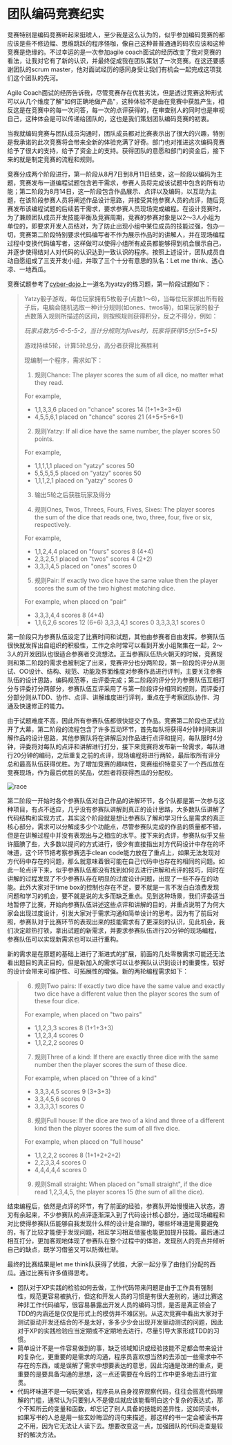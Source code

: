 团队编码竞赛纪实
================

竞赛特别是编码竞赛听起来挺唬人，至少我是这么认为的，似乎参加编码竞赛的都应该是些不修边幅、思维跳跃的程序怪咖，像自己这种普普通通的码农应该和这种竞赛是绝缘的。不过幸运的是一次参加agile coach面试的经历改变了我对竞赛的看法，让我对它有了新的认识，并最终促成我在团队策划了一次竞赛。在这还要感谢团队的scrum master，他对面试经历的感同身受让我们有机会一起完成这项我们这个团队的先河。

Agile Coach面试的经历告诉我，尽管竞赛存在优胜劣汰，但是透过竞赛这种形式可以从几个维度了解"如何正确地做产品"，这种体验不是由在竞赛中获胜产生，相反这是在竞赛中的每一次问答，每一次的点评获得的，在审查别人的同时也是审视自己，这种体会是可以传递给团队的，这也是我们策划团队编码竞赛的初衷。

当我就编码竞赛与团队成员沟通时，团队成员都对比赛表示出了很大的兴趣，特别是我承诺的此次竞赛将会带来全新的体验充满了好奇。部门也对推进这次编码竞赛给予了很大的支持，给予了资金上的支持。获得团队的意愿和部门的资金后，接下来的就是制定竞赛的流程和规则。

竞赛分成两个阶段进行，第一阶段从8月7日到8月11日结束，这一阶段以编码为主题，竞赛发布一道编程试题包含若干需求，参赛人员将完成该试题中包含的所有功能；第二阶段为8月14日，这一阶段包含作品展示、点评以及编码，以互动为主题，在该阶段参赛人员将阐述作品设计思路，并接受其他参赛人员的点评，随后竞赛发布该编程试题的后续若干需求，要求参赛人员现场完成编程。在设计竞赛时，为了兼顾团队成员开发技能平衡及竞赛周期，竞赛的参赛对象是以2～3人小组为单位的，即要求开发人员结对，为了防止出现小组中某位成员的技能过强，包办一切，竞赛第二阶段特别要求代码编写者不作为展示作品时的讲解人，并在现场编程过程中变换代码编写者，这样做可以使得小组所有成员都能够得到机会展示自己，并逐步使得结对人对代码的认识达到一致认识的程序。按照上述设计，团队成员自动自愿组成了三支开发小组，并取了三个十分有意思的队名：Let me think、透心凉、一地西瓜。

竞赛试题参考了[cyber-dojo](cyber-dojo.org)上一道名为yatzy的练习题，第一阶段试题如下：
>Yatzy骰子游戏，每位玩家拥有5枚骰子(点数1～6)，当每位玩家掷出所有骰子后，电脑会随机选取一种计分规则(如ones、twos等)，如果玩家的骰子点数落入规则所描述的区间，则按照规则获得积分，反之不得分，例如：
>
>*玩家点数为5-6-5-5-2，当计分规则为fives时，玩家将获得15分(5+5+5)*
>
>游戏持续5轮，计算5轮总分，高分者获得比赛胜利
>
>现编制一个程序，需求如下：
>
>1. 规则Chance:
>  The player scores the sum of all dice,
  no matter what they read.
>  
>  For example,
>  
>  - 1,1,3,3,6 placed on "chance" scores 14 (1+1+3+3+6)
>  - 4,5,5,6,1 placed on "chance" scores 21 (4+5+5+6+1)
>
>2. 规则Yatzy:
>  If all dice have the same number,
  the player scores 50 points.
>  
>  For example,
>
>  - 1,1,1,1,1 placed on "yatzy" scores 50
>  - 5,5,5,5,5 placed on "yatzy" scores 50
>  - 1,1,1,2,1 placed on "yatzy" scores 0
>
>3. 输出5轮之后获胜玩家及得分
>
>4. 规则Ones, Twos, Threes, Fours, Fives, Sixes:
>  The player scores the sum of the dice that reads one,
  two, three, four, five or six, respectively.
>
>  For example,
>
>  - 1,1,2,4,4 placed on "fours" scores 8 (4+4)
>  - 2,3,2,5,1 placed on "twos" scores 4  (2+2)
>  - 3,3,3,4,5 placed on "ones" scores 0
>
>5. 规则Pair:
>  If exactly two dice have the same value then
  the player scores the sum of the two highest matching dice.
>
>  For example, when placed on "pair"
>
>  - 3,3,3,4,4 scores 8 (4+4)
>  - 1,1,6,2,6 scores 12 (6+6)
>   3,3,3,4,1 scores 0
>   3,3,3,3,1 scores 0

第一阶段只为参赛队伍设定了比赛时间和试题，其他由参赛者自由发挥。参赛队伍很快就发挥出自组织的积极性，工作之余时常可以看到开发小组聚集在一起，2～3人的开发团队也很适合参赛者交流想法。正当参赛队伍热火朝天的时候，竞赛规则和第二阶段的需求也被制定了出来，竞赛评分也分两阶段，第一阶段的评分从测试、OO设计、结构、规范、功能及界面维度对参赛作品进行评判，主要关注参赛队伍的设计思路，编码规范等，由评委完成；第二阶段的评分分为参赛队伍互相打分与评委打分两部分，参赛队伍互评采用了与第一阶段评分相同的规则，而评委打分部分则从TDD、协作、点评、讲解维度进行评判，重点在于考察团队协作、沟通及快速修正的能力。

由于试题难度不高，因此所有参赛队伍都很快提交了作品。竞赛第二阶段也正式拉开了大幕，第二阶段的流程包含了许多互动环节，首先每队将获得4分钟时间来讲解作品的设计思路，其他参赛队将在讲解后对作品进行点评和提问，每队限时4分钟，评委将对每队的点评和讲解进行打分，接下来竞赛将发布新一轮需求，每队进行20分钟的编码，之后重复之前的点评，现场编程将进行两轮，最后取所有评分总和最高队伍获得优胜。为了增加竞赛的趣味性，竞赛组织特意买了一个西瓜放在竞赛现场，作为最后优胜的奖品，优胜者将获得西瓜的分配权。

![race](http://img3.a.pcs.baidu.com/rest/2.0/pcs/thumbnail?method=generate&path=%2FIMG_20150814_160410_917.jpg)

第二阶段一开始时各个参赛队伍对自己作品的讲解环节，各个队都是第一次参与这种项目，有点不适应，几乎没有参赛队讲解到真正的设计思路，大多数队伍讲解了代码结构和实现方式，其实这个阶段就是想让参赛队了解和学习什么是需求的真正核心部分，需求可以分解成多少个功能点，尽管参赛队完成的作品的质量都不错，但是在讲解过程中并没有表现出与之相应的水平。接下来的点评，参赛队似乎又些许腼腆了些，大多数以提问的方式进行，很少有直接指出对方代码设计中存在的坏味道，这个环节把考察参赛选手clean code能力放在了重点上，如果无法发现对方代码中存在的问题，那么就意味着很可能在自己代码中也存在的相同的问题。如此一轮点评下来，似乎参赛队伍都没有找到如何去进行讲解和点评的技巧，同时在讲解的过程发现了不少参赛队存在明显的过度设计问题，出现了一些不存在的功能。此外大家对于time box的控制也存在不足，要不就是一言不发白白浪费发现问题和学习的机会，要不就是说的太多而缺乏重点。见到这种场景，我们评委适当地暂停了比赛，开始向参赛队伍讲述这些点评和讲解的目的，并重点说明了为何大家会出现过度设计，引发大家对于需求沟通和简单设计的思考。因为有了前后对照，参赛队对于比赛环节的表现出来的技能需求有了更深刻的认识，见此机会，我们决定趁热打铁，拿出试题的新需求，并要求参赛队伍进行20分钟的现场编程，参赛队伍可以实现新需求也可以进行重构。

新的需求是在原题的基础上进行了渐进式的扩展，前面的几处零散需求可能还无法看出题目的真正目的，但是新加入的需求可以让参赛队认识到设计的重要性，较好的设计会带来可维护性、可拓展性的增强。新的两轮编程需求如下：

>6. 规则Two pairs:
  If exactly two dice have the same value and exactly
  two dice have a different value then the
  player scores the sum of these four dice.
>  
>  For example, when placed on "two pairs"
>
>  - 1,1,2,3,3 scores 8 (1+1+3+3)
>  - 1,1,2,3,4 scores 0
>  - 1,1,2,2,2 scores 0
>
>7. 规则Three of a kind:
  If there are exactly three dice with the same number
  then the player scores the sum of these dice.
>  
>  For example, when placed on "three of a kind"
>
>  - 3,3,3,4,5 scores 9 (3+3+3)
>  - 3,3,4,5,6 scores 0
>  - 3,3,3,3,1 scores 0
>
>8. 规则Full house:
  If the dice are two of a kind and three of a different kind
  then the player scores the sum of all five dice.
>  
>  For example, when placed on "full house"
>
>  - 1,1,2,2,2 scores 8 (1+1+2+2+2)
>  - 2,2,3,3,4 scores 0
>  - 4,4,4,4,4 scores 0
>
>9. 规则Small straight:
  When placed on "small straight", if the dice read
  1,2,3,4,5, the player scores 15 (the sum of all the dice).

结束编程后，依然是点评的环节，有了前面的经验，参赛队开始慢慢进入状态，游刃有余起来，不少参赛队的点评逐渐深入到了代码设计核心部分，通过现场编程和对比使得参赛队伍能够自我发现什么样的设计是合理的，哪些坏味道是需要避免的，有了比较才能便于发现问题，相互学习相互借鉴也能更加提升技能。最后通过相互打分，更加客观地体现了参赛队在整个过程中的体验，发现别人的亮点并倾听自己的缺点，既学习借鉴又可以防微杜渐。

最终的比赛结果是let me think队获得了优胜，大家一起分享了由他们分配的西瓜。通过比赛有许多值得思考。

- 团队对于XP实践的检验如何去做，工作代码带来问题是由于工作具有强制性，规范更容易被执行，但这和开发人员的习惯是有很大差别的，通过比赛这种非工作代码编写，很容易暴露出开发人员的编码习惯，是否是真正领会了TDD的内涵还是仅仅是形式上的模仿并不难区别。从这次竞赛中看出大家对于测试驱动开发还结合的不是太好，多多少少会出现开发驱动测试的问题，因此对于XP的实践检验应当定期或不定期地去进行，尽量引导大家形成TDD的习惯。
- 简单设计不是一件容易做到的事，缺乏领域知识或经验技能不足都会带来设计的复杂化，更重要的是需求的沟通，程序员喜欢想当然的去添加一些需求中不存在的东西，或是误解了需求中想要表达的意思，因此沟通是改进的重点，更重要的是要具备沟通的思想，这一点还需要在今后的工作中更多地去进行宣贯。
- 代码坏味道不是一句玩笑话，程序员从自身视界观察代码，往往会拔高代码理解的门槛，通常认为只要别人不是傻瓜就应该能看明白这个复杂的表达式，那个不知所云的变量和函数，却忘记了别人具备的技能的差异性，这如同读书，如果写书的人总是用一些玄妙晦涩的词句来描述，那这样的书一定会被读书弃之不用，因为它无法让人读下去。想要改变这一点，加强团队的代码走查是较好的解决方法。
